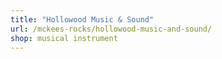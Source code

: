 ```yaml
---
title: "Hollowood Music & Sound"
url: /mckees-rocks/hollowood-music-and-sound/
shop: musical instrument
---
```

